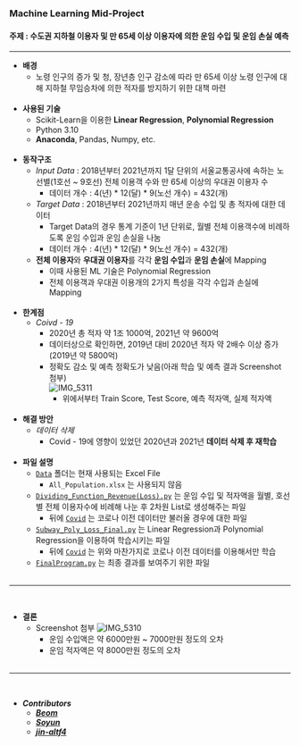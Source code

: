 <h3> Machine Learning Mid-Project </h3>

<h4>주제 : 수도권 지하철 이용자 및 만 65세 이상 이용자에 의한 운임 수입 및 운임 손실 예측</h4>

<hr>

* **배경**
  * 노령 인구의 증가 및 청, 장년층 인구 감소에 따라 만 65세 이상 노령 인구에 대해 지하철 무임승차에 의한 적자를 방지하기 위한 대책 마련
<br><br>
* **사용된 기술**
  * Scikit-Learn을 이용한 **Linear Regression**, **Polynomial Regression**
  * Python 3.10
  * **Anaconda**, Pandas, Numpy, etc.
<br><br>
* **동작구조**
  * _Input Data_ : 2018년부터 2021년까지 1달 단위의 서울교통공사에 속하는 노선별(1호선 ~ 9호선) 전체 이용객 수와 만 65세 이상의 우대권 이용자 수
    * 데이터 개수 : 4(년) * 12(달) * 9(노선 개수) = 432(개)
  * _Target Data_ : 2018년부터 2021년까지 매년 운송 수입 및 총 적자에 대한 데이터
    * Target Data의 경우 통계 기준이 1년 단위로, 월별 전체 이용객수에 비례하도록 운임 수입과 운임 손실을 나눔
    * 데이터 개수 : 4(년) * 12(달) * 9(노선 개수) = 432(개)
  * **전체 이용자**와 **우대권 이용자**를 각각 **운임 수입**과 **운임 손실**에 Mapping
    * 이때 사용된 ML 기술은 Polynomial Regression
    * 전체 이용객과 우대권 이용개의 2가지 특성을 각각 수입과 손실에 Mapping
<br><br>
* **한계점**
  * _Coivd - 19_
    * 2020년 총 적자 약 1조 1000억, 2021년 약 9600억
    * 데이터상으로 확인하면, 2019년 대비 2020년 적자 약 2배수 이상 증가(2019년 약 5800억)
    * 정확도 감소 및 예측 정확도가 낮음(아래 학습 및 예측 결과 Screenshot 첨부)  
      ![IMG_5311](https://user-images.githubusercontent.com/89850286/231095650-c825d0f0-e4ec-4646-a049-bcbcd27fa6d3.jpg)
      * 위에서부터 Train Score, Test Score, 예측 적자액, 실제 적자액
<br><br>
* **해결 방안**
  * _데이터 삭제_
    * Covid - 19에 영향이 있었던 2020년과 2021년 **데이터 삭제 후 재학습**
<br><br>
* **파일 설명**
  * [`Data`](https://github.com/IIIBreakeRIII/ML-SubwayPredict/tree/main/Data) 폴더는 현재 사용되는 Excel File
    * `All_Population.xlsx` 는 사용되지 않음
  * [`Dividing_Function_Revenue(Loss).py`](https://github.com/IIIBreakeRIII/ML-SubwayPredict/blob/main/Dividing_Function_Revenue.py) 는 운임 수입 및 적자액을 월별, 호선별 전체 이용자수에 비례해 나눈 후 2차원 List로 생성해주는 파일
    * 뒤에 [`Covid`](https://github.com/IIIBreakeRIII/ML-SubwayPredict/blob/main/Dividing_Function_Loss_Covid.py) 는 코로나 이전 데이터만 불러올 경우에 대한 파일
  * [`Subway_Poly_Loss_Final.py`](https://github.com/IIIBreakeRIII/ML-SubwayPredict/blob/main/Subway_Poly_Revenue_Final.py) 는 Linear Regression과 Polynomial Regression을 이용하여 학습시키는 파일
    * 뒤에 [`Covid`](https://github.com/IIIBreakeRIII/ML-SubwayPredict/blob/main/Subway_Poly_Loss_Covid.py) 는 위와 마찬가지로 코로나 이전 데이터를 이용해서만 학습
  * [`FinalProgram.py`](https://github.com/IIIBreakeRIII/ML-SubwayPredict/blob/main/FinalProgram.py) 는 최종 결과를 보여주기 위한 파일
  <br><br>
<hr>
<br>

* **결론**
  * Screenshot 첨부
  ![IMG_5310](https://user-images.githubusercontent.com/89850286/231096750-4f418347-32c7-42db-ba4f-a429459fcf69.jpg)
    * 운임 수입액은 약 6000만원 ~ 7000만원 정도의 오차
    * 운임 적자액은 약 8000만원 정도의 오차
<br><br>
<hr>
<br>

* _**Contributors**_
  * **[_Beom_](https://github.com/BeomKung)**
  * **[_Soyun_](https://github.com/nuyos)**
  * **[_jin-altf4_](https://github.com/jin-altf4)**
